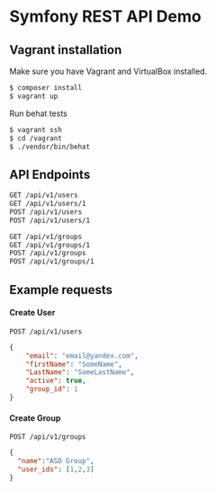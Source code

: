 Symfony REST API Demo
========================

Vagrant installation
-----

Make sure you have Vagrant and VirtualBox installed.

```bash
$ composer install
$ vagrant up
```

Run behat tests

```bash
$ vagrant ssh
$ cd /vagrant
$ ./vendor/bin/behat
```

API Endpoints
-----

```bash
GET /api/v1/users
GET /api/v1/users/1
POST /api/v1/users
POST /api/v1/users/1

GET /api/v1/groups
GET /api/v1/groups/1
POST /api/v1/groups
POST /api/v1/groups/1
```

Example requests
----

#### Create User

```
POST /api/v1/users
```

```json
{
	"email": "email@yandex.com",
	"firstName": "SomeName",
	"LastName": "SomeLastName",
	"active": true,
	"group_id": 1
}
```

#### Create Group

```
POST /api/v1/groups
```

```json
{
  "name":"ASD Group",
  "user_ids": [1,2,3]
}
```